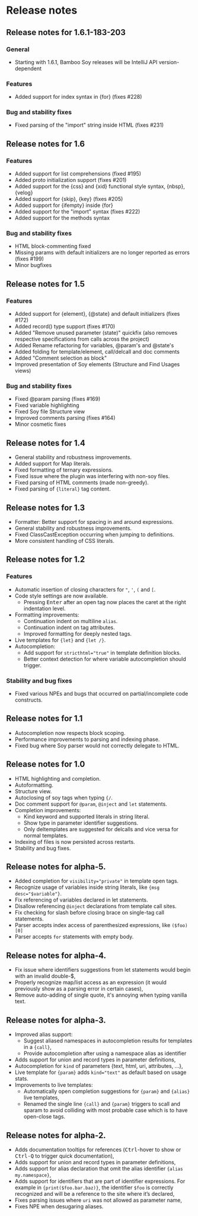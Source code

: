 # Release notes

## Release notes for 1.6.1-183-203

### General
 * Starting with 1.6.1, Bamboo Soy releases will be IntelliJ API version-dependent

### Features
 * Added support for index syntax in {for} (fixes #228)

### Bug and stability fixes
 * Fixed parsing of the "import" string inside HTML (fixes #231)


## Release notes for 1.6

### Features
 * Added support for list comprehensions (fixed #195)
 * Added proto initialization support (fixes #201)
 * Added support for the {css} and {xid} functional style syntax, {nbsp}, {velog}
 * Added support for {skip}, {key} (fixes #205)
 * Added support for {ifempty} inside {for}
 * Added support for the "import" syntax (fixes #222)
 * Added support for the methods syntax

### Bug and stability fixes
 * HTML block-commenting fixed
 * Missing params with default initializers are no longer reported as errors (fixes #199)
 * Minor bugfixes


## Release notes for 1.5

### Features
 * Added support for {element}, {@state} and default initializers (fixes #172)
 * Added record() type support (fixes #170)
 * Added "Remove unused parameter (state)" quickfix (also removes respective specifications from calls across the project)
 * Added Rename refactoring for variables, @param's and @state's
 * Added folding for template/element, call/delcall and doc comments
 * Added "Comment selection as block"
 * Improved presentation of Soy elements (Structure and Find Usages views)

### Bug and stability fixes
 * Fixed @param parsing (fixes #169)
 * Fixed variable highlighting
 * Fixed Soy file Structure view
 * Improved comments parsing (fixes #164)
 * Minor cosmetic fixes


## Release notes for 1.4

 * General stability and robustness improvements.
 * Added support for Map literals.
 * Fixed formatting of ternary expressions.
 * Fixed issue where the plugin was interfering with non-soy files.
 * Fixed parsing of HTML comments (made non-greedy).
 * Fixed parsing of `{literal}` tag content.


## Release notes for 1.3

 * Formatter: Better support for spacing in and around expressions.
 * General stability and robustness improvements.
 * Fixed ClassCastException occurring when jumping to definitions.
 * More consistent handling of CSS literals.


## Release notes for 1.2
### Features

 * Automatic insertion of closing characters for `"`, `'`, `(` and `[`.
 * Code style settings are now available.
   * Pressing <kbd>Enter</kbd> after an open tag now places the caret at the right indentation level.
 * Formatting improvements:
   * Continuation indent on multiline `alias`.
   * Continuation indent on tag attributes.
   * Improved formatting for deeply nested tags.
 * Live templates for `{let}` and `{let /}`.
 * Autocompletion:
   * Add support for `stricthtml="true"` in template definition blocks.
   * Better context detection for where variable autocompletion should trigger.

### Stability and bug fixes
 * Fixed various NPEs and bugs that occurred on partial/incomplete code constructs.


## Release notes for 1.1

 * Autocompletion now respects block scoping.
 * Performance improvements to parsing and indexing phase.
 * Fixed bug where Soy parser would not correctly delegate to HTML.


## Release notes for 1.0

 * HTML highlighting and completion.
 * Autoformatting.
 * Structure view.
 * Autoclosing of soy tags when typing `{/`.
 * Doc comment support for `@param`, `@inject` and `let` statements.
 * Completion improvements:
     * Kind keyword and supported literals in string literal.
     * Show type in parameter identifier suggestions.
     * Only deltemplates are suggested for delcalls and vice versa for normal templates.
 * Indexing of files is now persisted across restarts.
 * Stability and bug fixes.


## Release notes for alpha-5.

 * Added completion for `visibility="private"` in template open tags.
 * Recognize usage of variables inside string literals, like `{msg desc="$variable"}`.
 * Fix referencing of variables declared in let statements.
 * Disallow referencing `@inject` declarations from template call sites.
 * Fix checking for slash before closing brace on single-tag call statements.
 * Parser accepts index access of parenthesized expressions, like `($foo)[0]`
 * Parser accepts `for` statements with empty body.


## Release notes for alpha-4.

 * Fix issue where identifiers suggestions from let statements would begin with an invalid double-$,
 * Properly recognize map/list access as an expression (it would previously show as a parsing error in certain cases),
 * Remove auto-adding of single quote, it's annoying when typing vanilla text.


## Release notes for alpha-3.

 * Improved alias support:
    * Suggest aliased namespaces in autocompletion results for templates in a `{call}`,
    * Provide autocompletion after using a namespace alias as identifier
 * Adds support for union and record types in parameter definitions,
 * Autocompletion for `kind` of parameters {text, html, uri, attributes, ...},
 * Live template for `{param}` adds `kind="text"` as default based on usage stats.
 * Improvements to live templates:
    * Automatically open completion suggestions for `{param}` and `{alias}` live templates,
    * Renamed the single line `{call}` and `{param}` triggers to scall and sparam to avoid
      colliding with most probable case which is to have open-close tags.


## Release notes for alpha-2.

 * Adds documentation tooltips for references (<kbd>Ctrl</kbd>-hover to show or <kbd>Ctrl-Q</kbd> to
   trigger quick documentation),
 * Adds support for union and record types in parameter definitions,
 * Adds support for alias declaration that omit the alias identifier `{alias my.namespace}`,
 * Adds support for identifiers that are part of identifier expressions. For example in
   `{print($foo.bar.baz)}`, the identifier `$foo` is correctly recognized and will be a reference
   to the site where it’s declared,
 * Fixes parsing issues where `uri` was not allowed as parameter name,
 * Fixes NPE when desugaring aliases.
